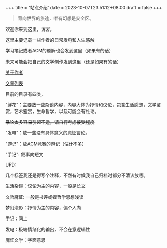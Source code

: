 +++
title = '站点介绍'
date = 2023-10-07T23:51:12+08:00
draft = false
+++

> 背向世界的旅途，唯有幻想是安全区。

欢迎你来到这里，访客。

这里主要记载一些作者的日常发电和人生感触

学习笔记或者ACM的题解也会发到这里（~~如果有的话~~）

未来可能会把自己的文学创作发到这里（~~还是如果有的话~~）

[关于作者](https://Satori5ama.github.io/about/index/)

[文章列表](https://Satori5ama.github.io/posts/)

目前的目录有四类，

"鲜花"：主要放一些杂谈内容，内容大体为抒情和议论，包含生活感想，文学鉴赏，艺术鉴赏，生命哲学，以及可能会有社论。

~~暴论太多容易引起不适，请自行考虑接受程度~~

"发电"：放一些没有具体意义的魔怔言论。

"游记"：放ACM竞赛的游记（估计不多）

"手记": 叙事向短文

UPD:

几个标签我还是得写个注释，不然有时候我自己归档时都分不清该放哪。

生活杂谈：议论为主的内容，一般是长文

文哲魔怔: 一般是书评或者哲学思想浅读

梦幻泡影：抒情为主的内容，偏个人向

手记：同上

发电：极端情绪化的输出，不会在意逻辑性

魔怔文学：字面意思

